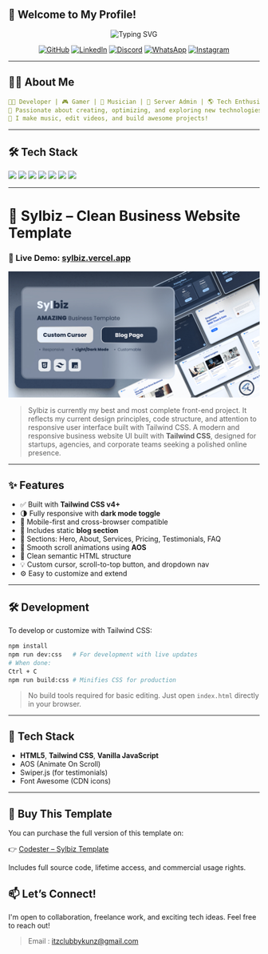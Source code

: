<!-- BANNER -->
## 🌟 **Welcome to My Profile!**
<!-- TYPING ANIMATION -->
<p align="center">
  <img src="https://readme-typing-svg.herokuapp.com?font=Fira+Code&size=22&pause=1000&color=6C8FD9&center=true&vCenter=true&width=700&lines=Welcome+to+FrontSyl's+World!+🌍;Developer+|+Gamer+|+Music+Enthusiast+🎵;Crafting+Code%2C+Tuning+Sounds%2C+Managing+Servers+🔥" alt="Typing SVG"/>
</p>

<!-- SOCIAL MEDIA BADGES -->
<p align="center">
  <a href="https://github.com/syalomclubby"><img src="https://img.shields.io/badge/GitHub-100000?style=for-the-badge&logo=github&logoColor=white" alt="GitHub"></a>
  <a href="https://linkedin.com/in/syalom-layezar"><img src="https://img.shields.io/badge/LinkedIn-0A66C2?style=for-the-badge&logo=linkedin&logoColor=white" alt="LinkedIn"></a>
  <a href="https://discord.com/invite/v58xB2unpE"><img src="https://img.shields.io/badge/Discord-7289D9?style=for-the-badge&logo=discord&logoColor=white" alt="Discord"></a>
  <a href="#"><img src="https://img.shields.io/badge/Whatsapp-20C65A?style=for-the-badge&logo=whatsapp&logoColor=white" alt="WhatsApp"></a>
  <a href="https://instagram.com/syalom_lyz"><img src="https://img.shields.io/badge/Instagram-E4405F?style=for-the-badge&logo=instagram&logoColor=white" alt="Instagram"></a>
</p>

---

## 🧑‍💻 **About Me**
```yaml
👨‍💻 Developer | 🎮 Gamer | 🎹 Musician | 📡 Server Admin | 🌎 Tech Enthusiast
🚀 Passionate about creating, optimizing, and exploring new technologies.
🎵 I make music, edit videos, and build awesome projects!
```

---

## 🛠️ **Tech Stack**
<p>
  <img src="https://img.shields.io/badge/HTML5-E34F26?style=flat&logo=html5&logoColor=white" />
  <img src="https://img.shields.io/badge/CSS3-1572B6?style=flat&logo=css3&logoColor=white" />
  <img src="https://img.shields.io/badge/Tailwind_CSS-38B2AC?style=flat&logo=tailwind-css&logoColor=white" />
  <img src="https://img.shields.io/badge/JavaScript-F7DF1E?style=flat&logo=javascript&logoColor=black" />
  <img src="https://img.shields.io/badge/PHP-777BB4?style=flat&logo=php&logoColor=white" />
  <img src="https://img.shields.io/badge/Laravel-F9322C?style=flat&logo=laravel&logoColor=white" />
  <img src="https://img.shields.io/badge/Vercel-000?style=flat&logo=vercel&logoColor=white" />
</p>

---

# 🧩 Sylbiz – Clean Business Website Template

### 🚀 Live Demo: [sylbiz.vercel.app](https://sylbiz.vercel.app)

![Sylbiz Preview](sylbiz-preview.jpg)

> Sylbiz is currently my best and most complete front-end project.
> It reflects my current design principles, code structure, and attention to responsive user interface built with Tailwind CSS.
> A modern and responsive business website UI built with **Tailwind CSS**, designed for startups, agencies, and corporate teams seeking a polished online presence.

---

## ✨ Features

- ✅ Built with **Tailwind CSS v4+**
- 🌗 Fully responsive with **dark mode toggle**
- 📱 Mobile-first and cross-browser compatible
- 📰 Includes static **blog section**
- 💼 Sections: Hero, About, Services, Pricing, Testimonials, FAQ
- 🎯 Smooth scroll animations using **AOS**
- 🧠 Clean semantic HTML structure
- 💡 Custom cursor, scroll-to-top button, and dropdown nav
- ⚙️ Easy to customize and extend

---

## 🛠 Development

To develop or customize with Tailwind CSS:

```bash
npm install
npm run dev:css   # For development with live updates
# When done:
Ctrl + C
npm run build:css # Minifies CSS for production
```

> No build tools required for basic editing. Just open `index.html` directly in your browser.

---

## 📌 Tech Stack

- **HTML5**, **Tailwind CSS**, **Vanilla JavaScript**
- AOS (Animate On Scroll)
- Swiper.js (for testimonials)
- Font Awesome (CDN icons)

---

## 🛒 Buy This Template

You can purchase the full version of this template on:

👉 [Codester – Sylbiz Template](https://www.codester.com/items/56015/sylbiz-multipurpose-business-template)

Includes full source code, lifetime access, and commercial usage rights.

## 📫 **Let’s Connect!**
I'm open to collaboration, freelance work, and exciting tech ideas. Feel free to reach out!
> Email : itzclubbykunz@gmail.com

